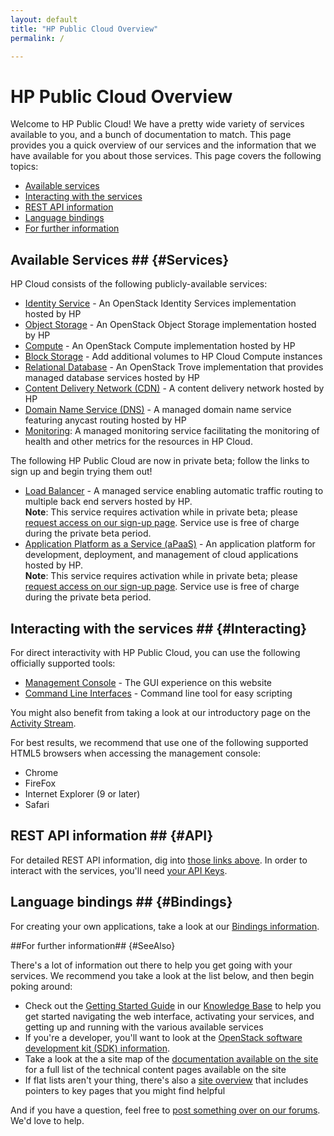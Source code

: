 ```yaml
---
layout: default
title: "HP Public Cloud Overview"
permalink: /

---
```

<!-- <iframe src="https://player.vimeo.com/video/38064508?title=0&amp;byline=0&amp;portrait=0" width="580" height="420" frameborder="0"> </iframe> -->

# HP Public Cloud Overview

Welcome to HP Public Cloud!  We have a pretty wide variety of services available to you, and a bunch of documentation to match.  This page provides you a quick overview of our services and the information that we have available for you about those services.  This page covers the following topics:

* [Available services](#Services)
* [Interacting with the services](#Interacting)
* [REST API information](#API)
* [Language bindings](#Bindings)
* [For further information](#SeeAlso)

## Available Services ## {#Services}

HP Cloud consists of the following publicly-available services:

* [Identity Service](/identity/) - An OpenStack Identity Services implementation hosted by HP
* [Object Storage](/object-storage/) - An OpenStack Object Storage implementation hosted by HP
* [Compute](/compute/) - An OpenStack Compute implementation hosted by HP
* [Block Storage](/block-storage/) - Add additional volumes to HP Cloud Compute instances
* [Relational Database](/dbaas/) - An OpenStack Trove implementation that provides managed database services hosted by HP
* [Content Delivery Network (CDN)](/cdn/) - A content delivery network hosted by HP
* [Domain Name Service (DNS)](/dns/) - A managed domain name service featuring anycast routing hosted by HP
* [Monitoring](/maas/): A managed monitoring service facilitating the monitoring of health and other metrics for the resources in HP Cloud.<br>

The following HP Public Cloud are now in private beta; follow the links to sign up and begin trying them out!

* [Load Balancer](/lbaas/) -  A managed service enabling automatic traffic routing to multiple back end servers hosted by HP.<br>
  **Note**: This service requires activation while in private beta; please [request access on our sign-up page](https://account.hpcloud.com/cases/betarequest/lbaas).  Service use is free of charge during the private beta period.
* [Application Platform as a Service (aPaaS)](/apaas/) - An application platform for development, deployment, and management of cloud applications hosted by HP.<br>
  **Note**: This service requires activation while in private beta; please [request access on our sign-up page](https://apaas.hpcloud.com/shared/free-private-beta/signup).  Service use is free of charge during the private beta period.

  
## Interacting with the services ## {#Interacting}

For direct interactivity with HP Public Cloud, you can use the following officially supported tools:

* [Management Console](https://console.hpcloud.com) - The GUI experience on this website
* [Command Line Interfaces](/cli/) - Command line tool for easy scripting

You might also benefit from taking a look at our introductory page on the [Activity Stream](/activity-stream).

For best results, we recommend that use one of the following supported HTML5 browsers when accessing the management console:

* Chrome
* FireFox 
* Internet Explorer (9 or later)
* Safari 


## REST API information ## {#API}

For detailed REST API information, dig into [those links above](#Services).  In order to interact with the services, you'll need [your API Keys](https://account.hpcloud.com/account/api_keys).


## Language bindings ## {#Bindings}

For creating your own applications, take a look at our [Bindings information](/bindings).


##For further information## {#SeeAlso}

There's a lot of information out there to help you get going with your services.  We recommend you take a look at the list below, and then begin poking around:

<!--add a link to the release notes at GA-->

* Check out the [Getting Started Guide](https://community.hpcloud.com/article/getting-started-guide/) in our [Knowledge Base](https://community.hpcloud.com/) to help you get started navigating the web interface, activating your services, and getting up and running with the various available services
* If you're a developer, you'll want to look at the [OpenStack software development kit (SDK) information](https://wiki.openstack.org/wiki/SDKs).
* Take a look at the a site map of the [documentation available on the site](/sitemap) for a full list of the technical content pages available on the site
* If flat lists aren't your thing, there's also a [site overview](/site-overview) that includes pointers to key pages that you might find helpful

And if you have a question, feel free to [post something over on our forums](https://connect.hpcloud.com). We'd love to help.
